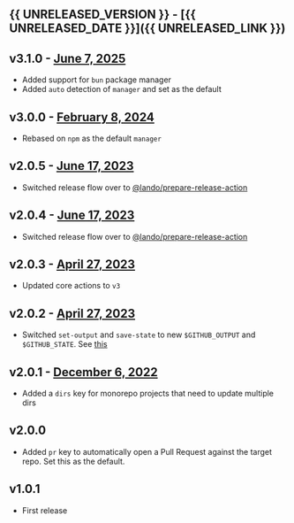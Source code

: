 ## {{ UNRELEASED_VERSION }} - [{{ UNRELEASED_DATE }}]({{ UNRELEASED_LINK }})

## v3.1.0 - [June 7, 2025](https://github.com/lando/auto-deploy-action/releases/tag/v3.1.0)

* Added support for `bun` package manager
* Added `auto` detection of `manager` and set as the default

## v3.0.0 - [February 8, 2024](https://github.com/lando/auto-deploy-action/releases/tag/v3.0.0)

* Rebased on `npm` as the default `manager`

## v2.0.5 - [June 17, 2023](https://github.com/lando/auto-deploy-action/releases/tag/v2.0.5)

* Switched release flow over to [@lando/prepare-release-action](https://github.com/lando/prepare-release-action)

## v2.0.4 - [June 17, 2023](https://github.com/lando/auto-deploy-action/releases/tag/v2.0.4)

* Switched release flow over to [@lando/prepare-release-action](https://github.com/lando/prepare-release-action)

## v2.0.3 - [April 27, 2023](https://github.com/lando/auto-deploy-action/releases/tag/v2.0.3)

* Updated core actions to `v3`

## v2.0.2 - [April 27, 2023](https://github.com/lando/auto-deploy-action/releases/tag/v2.0.2)

* Switched `set-output` and `save-state` to new `$GITHUB_OUTPUT` and `$GITHUB_STATE`. See [this](https://github.blog/changelog/2022-10-11-github-actions-deprecating-save-state-and-set-output-commands/)

## v2.0.1 - [December 6, 2022](https://github.com/lando/auto-deploy-action/releases/tag/v2.0.1)

* Added a `dirs` key for monorepo projects that need to update multiple dirs

## v2.0.0

* Added `pr` key to automatically open a Pull Request against the target repo. Set this as the default.

## v1.0.1

* First release
